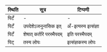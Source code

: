 | स्थिति | सूत्र | टिप्पणी |
| ----- | ------- | ------ |
| पिटँ | - | - |
| पिटँ | उपदेशेऽजनुनासिक इत् | अँ-इत्यस्य इत्संज्ञा |
| पिटँ | शेषात् कर्तरि परस्मैपदम् | इति परस्मैपदम् |
| पिट् | तस्य लोपः | इत्संज्ञकस्य लोपः |
